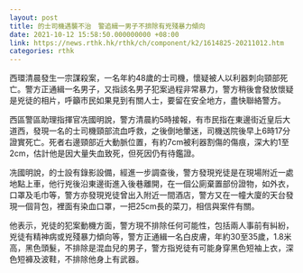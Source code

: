```yaml
---
layout: post
title: 的士司機遇襲不治　警追緝一男子不排除有兇殘暴力傾向
date: 2021-10-12 15:58:50.000000000 +08:00
link: https://news.rthk.hk/rthk/ch/component/k2/1614825-20211012.htm
categories: rthk
---
```


西環清晨發生一宗謀殺案，一名年約48歲的士司機，懷疑被人以利器刺向頸部死亡。警方正通緝一名男子，又指該名男子犯案過程非常暴力，警方稍後會發放懷疑是兇徒的相片，呼籲市民如果見到有關人士，要留在安全地方，盡快聯絡警方。

西區警區助理指揮官冼國明說，警方清晨約5時接報，有市民指在東邊街近皇后大道西，發現一名的士司機頸部流血呼救，之後倒地暈迷，司機送院後早上6時17分證實死亡。死者右邊頸部近大動脈位置，有約7cm被利器割傷的傷痕，深大約1至2cm，估計他是因大量失血致死，但死因仍有待鑑證。

冼國明說，的士設有錄影設備，經進一步調查後，警方發現兇徒是在現場附近一處地點上車，他行兇後沿東邊街進入後巷離開，在一個公廁棄置部份證物，如外衣，口罩及毛巾等，警方亦發現兇徒曾出入附近一間酒店，警方又在一幢大廈的天台發現一個背包，裡面有染血口罩，一把25cm長的菜刀，相信與案件有關。

他表示，兇徒的犯案動機方面，警方現不排除任何可能性，包括兩人事前有糾紛，兇徒有精神病或兇殘暴力傾向等，警方正通緝一名白皮膚，年約30至35歲，1.8米高，黑色頭髮，不排除是混血兒的男子，警方指兇徒有可能身穿黑色短袖上衣，深色短褲及波鞋，不排除他身上有武器。
